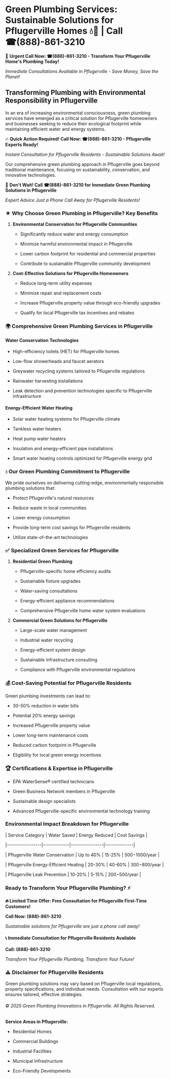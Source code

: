 # Green Plumbing Services: Sustainable Solutions for Pflugerville Homes 💧🌿 | Call ☎(888)-861-3210

🚨 **Urgent Call Now: ☎(888)-861-3210 - Transform Your Pflugerville Home's Plumbing Today!**
*Immediate Consultations Available in Pflugerville - Save Money, Save the Planet!*

## Transforming Plumbing with Environmental Responsibility in Pflugerville

In an era of increasing environmental consciousness, green plumbing services have emerged as a critical solution for Pflugerville homeowners and businesses seeking to reduce their ecological footprint while maintaining efficient water and energy systems. 

🔥 **Quick Action Required! Call Now: ☎(888)-861-3210 - Pflugerville Experts Ready!**
*Instant Consultation for Pflugerville Residents - Sustainable Solutions Await!*

Our comprehensive green plumbing approach in Pflugerville goes beyond traditional maintenance, focusing on sustainability, conservation, and innovative technologies.

🚨 **Don't Wait! Call ☎(888)-861-3210 for Immediate Green Plumbing Solutions in Pflugerville**
*Expert Advice Just a Phone Call Away for Pflugerville Residents!*

### ★ Why Choose Green Plumbing in Pflugerville? Key Benefits

1. **Environmental Conservation for Pflugerville Communities** 
   - Significantly reduce water and energy consumption
   - Minimize harmful environmental impact in Pflugerville
   - Lower carbon footprint for residential and commercial properties
   - Contribute to sustainable Pflugerville community development

2. **Cost-Effective Solutions for Pflugerville Homeowners** 
   - Reduce long-term utility expenses
   - Minimize repair and replacement costs
   - Increase Pflugerville property value through eco-friendly upgrades
   - Qualify for local Pflugerville tax incentives and rebates

### 🌍 Comprehensive Green Plumbing Services in Pflugerville

#### Water Conservation Technologies
- High-efficiency toilets (HET) for Pflugerville homes
- Low-flow showerheads and faucet aerators
- Greywater recycling systems tailored to Pflugerville regulations
- Rainwater harvesting installations
- Leak detection and prevention technologies specific to Pflugerville infrastructure

#### Energy-Efficient Water Heating
- Solar water heating systems for Pflugerville climate
- Tankless water heaters
- Heat pump water heaters
- Insulation and energy-efficient pipe installations
- Smart water heating controls optimized for Pflugerville energy grid

### 💧 Our Green Plumbing Commitment to Pflugerville

We pride ourselves on delivering cutting-edge, environmentally responsible plumbing solutions that:
- Protect Pflugerville's natural resources
- Reduce waste in local communities
- Lower energy consumption
- Provide long-term cost savings for Pflugerville residents
- Utilize state-of-the-art technologies

### ✅ Specialized Green Services for Pflugerville

1. **Residential Green Plumbing**
   - Pflugerville-specific home efficiency audits
   - Sustainable fixture upgrades
   - Water-saving consultations
   - Energy-efficient appliance recommendations
   - Comprehensive Pflugerville home water system evaluations

2. **Commercial Green Solutions for Pflugerville**
   - Large-scale water management
   - Industrial water recycling
   - Energy-efficient system design
   - Sustainable infrastructure consulting
   - Compliance with Pflugerville environmental regulations

### 💰 Cost-Saving Potential for Pflugerville Residents

Green plumbing investments can lead to:
- 30-50% reduction in water bills
- Potential 20% energy savings
- Increased Pflugerville property value
- Lower long-term maintenance costs
- Reduced carbon footprint in Pflugerville
- Eligibility for local green energy incentives

### 🏆 Certifications & Expertise in Pflugerville

- EPA WaterSense® certified technicians
- Green Business Network members in Pflugerville
- Sustainable design specialists
- Advanced Pflugerville-specific environmental technology training

### Environmental Impact Breakdown for Pflugerville

| Service Category | Water Saved | Energy Reduced | Cost Savings |
|-----------------|-------------|----------------|--------------|
| Pflugerville Water Conservation | Up to 40% | 15-25% | $500-$1000/year |
| Pflugerville Energy-Efficient Heating | 20-30% | 40-60% | $300-$800/year |
| Pflugerville Leak Prevention | 10-20% | 5-15% | $200-$500/year |

### Ready to Transform Your Pflugerville Plumbing? ⚡

**🔥 Limited Time Offer: Free Consultation for Pflugerville First-Time Customers!**

**Call Now: (888)-861-3210**
*Sustainable solutions for Pflugerville are just a phone call away!*

#### 📞 Immediate Consultation for Pflugerville Residents Available

**Call: (888)-861-3210**
*Transform Your Pflugerville Plumbing, Transform Your Future!*

### ⚠️ Disclaimer for Pflugerville Residents

Green plumbing solutions may vary based on Pflugerville local regulations, property specifications, and individual needs. Consultation with our experts ensures tailored, effective strategies.

###### © 2025 Green Plumbing Innovations in Pflugerville. All Rights Reserved.

**Service Areas in Pflugerville:** 
- Residential Homes
- Commercial Buildings
- Industrial Facilities
- Municipal Infrastructure
- Eco-Friendly Developments